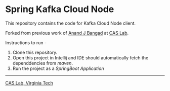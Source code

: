 # Spring Kafka Cloud Node

This repository contains the code for Kafka Cloud Node client.

Forked from previous work of [Anand J Bangad](https://github.com/anandjbangad/Spring-Kafka-Cloud-Node-String) at [CAS Lab](https://caslab.ece.vt.edu/).

Instructions to run -
1. Clone this repository.
2. Open this project in Intellij and IDE should automatically fetch the dependdencies from *maven*.
3. Run the project as a *SpringBoot Application* 

-------------------
 [CAS Lab, Virginia Tech](https://caslab.ece.vt.edu/)

